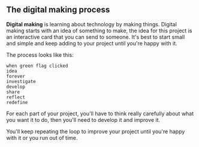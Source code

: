 ## The digital making process

**Digital making** is learning about technology by making things. Digital making starts with an idea of something to make, the idea for this project is an interactive card that you can send to someone. It's best to start small and simple and keep adding to your project until you're happy with it.  

The process looks like this:

```blocks3
when green flag clicked
idea
forever
investigate
develop
share
reflect
redefine
```

For each part of your project, you'll have to think really carefully about what you want it to do, then you'll need to develop it and improve it.

You'll keep repeating the loop to improve your project until you're happy with it or you run out of time. 


 
